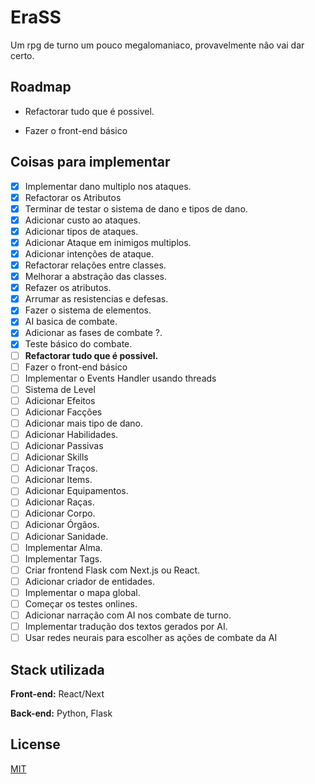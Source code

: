 # EraSS

Um rpg de turno um pouco megalomaniaco, provavelmente não vai dar certo.

## Roadmap

- Refactorar tudo que é possivel.

- Fazer o front-end básico

## Coisas para implementar
- [x] Implementar dano multiplo nos ataques.
- [x] Refactorar os Atributos
- [x] Terminar de testar o sistema de dano e tipos de dano.
- [x] Adicionar custo ao ataques.
- [x] Adicionar tipos de ataques.
- [x] Adicionar Ataque em inimigos multiplos.
- [x] Adicionar intenções de ataque.
- [x] Refactorar relações entre classes.
- [x] Melhorar a abstração das classes.
- [x] Refazer os atributos.
- [x] Arrumar as resistencias e defesas.
- [x] Fazer o sistema de elementos.
- [x] AI basica de combate.
- [x] Adicionar as fases de combate ?.
- [x] Teste básico do combate.
- [ ] **Refactorar tudo que é possivel.**
- [ ] Fazer o front-end básico
- [ ] Implementar o Events Handler usando threads
- [ ] Sistema de Level
- [ ] Adicionar Efeitos
- [ ] Adicionar Facções
- [ ] Adicionar mais tipo de dano.
- [ ] Adicionar Habilidades.
- [ ] Adicionar Passivas
- [ ] Adicionar Skills
- [ ] Adicionar Traços.
- [ ] Adicionar Items.
- [ ] Adicionar Equipamentos.
- [ ] Adicionar Raças.
- [ ] Adicionar Corpo.
- [ ] Adicionar Órgãos.
- [ ] Adicionar Sanidade.
- [ ] Implementar Alma.
- [ ] Implementar Tags.
- [ ] Criar frontend Flask com Next.js ou React.
- [ ] Adicionar criador de entidades.
- [ ] Implementar o mapa global.
- [ ] Começar os testes onlines.
- [ ] Adicionar narração com AI nos combate de turno.
- [ ] Implementar tradução dos textos gerados por AI.
- [ ] Usar redes neurais para escolher as ações de combate da AI

## Stack utilizada

**Front-end:** React/Next

**Back-end:** Python, Flask


## License

[MIT](https://choosealicense.com/licenses/mit/)
